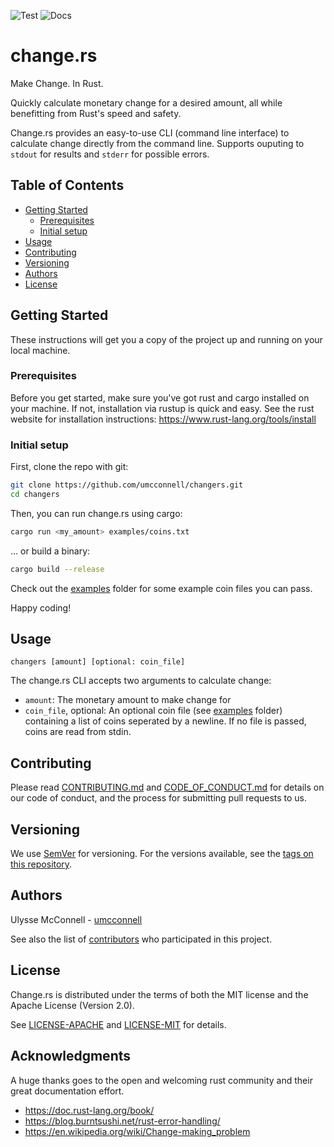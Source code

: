 ![Test](https://github.com/umcconnell/changers/workflows/Test/badge.svg)
![Docs](https://github.com/umcconnell/changers/workflows/Docs/badge.svg)

# change\.rs

Make Change. In Rust.

Quickly calculate monetary change for a desired amount, all while benefitting
from Rust's speed and safety.

Change\.rs provides an easy-to-use CLI (command line interface) to calculate
change directly from the command line. Supports ouputing to `stdout` for
results and `stderr` for possible errors.

## Table of Contents

-   [Getting Started](#getting-started)
    -   [Prerequisites](#prerequisites)
    -   [Initial setup](#initial-setup)
-   [Usage](#usage)
-   [Contributing](#contributing)
-   [Versioning](#versioning)
-   [Authors](#authors)
-   [License](#license)

## Getting Started

These instructions will get you a copy of the project up and running on your
local machine.

### Prerequisites

Before you get started, make sure you've got rust and cargo installed on your
machine. If not, installation via rustup is quick and easy. See the rust website
for installation instructions: https://www.rust-lang.org/tools/install

### Initial setup

First, clone the repo with git:

```bash
git clone https://github.com/umcconnell/changers.git
cd changers
```

Then, you can run change\.rs using cargo:

```bash
cargo run <my_amount> examples/coins.txt
```

... or build a binary:

```bash
cargo build --release
```

Check out the [examples](examples/) folder for some example coin files you can
pass.

Happy coding!

## Usage

```
changers [amount] [optional: coin_file]
```

The change\.rs CLI accepts two arguments to calculate change:

-   `amount`: The monetary amount to make change for
-   `coin_file`, optional: An optional coin file (see [examples](examples/)
    folder) containing a list of coins seperated by a newline. If no file is
    passed, coins are read from stdin.

## Contributing

Please read [CONTRIBUTING.md](CONTRIBUTING.md) and
[CODE_OF_CONDUCT.md](CODE_OF_CONDUCT.md) for details on our code of conduct, and
the process for submitting pull requests to us.

## Versioning

We use [SemVer](http://semver.org/) for versioning. For the versions available,
see the [tags on this repository](https://github.com/umcconnell/changers/tags).

## Authors

Ulysse McConnell - [umcconnell](https://github.com/umcconnell/)

See also the list of
[contributors](https://github.com/umcconnell/changers/contributors) who
participated in this project.

## License

Change\.rs is distributed under the terms of both the MIT license and the
Apache License (Version 2.0).

See [LICENSE-APACHE](LICENSE-APACHE.md) and [LICENSE-MIT](LICENSE-MIT.md) for
details.

## Acknowledgments

A huge thanks goes to the open and welcoming rust community and their great
documentation effort.

-   https://doc.rust-lang.org/book/
-   https://blog.burntsushi.net/rust-error-handling/
-   https://en.wikipedia.org/wiki/Change-making_problem

